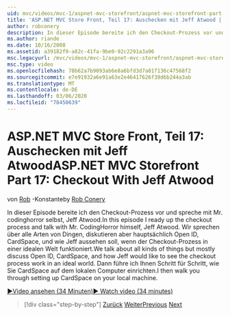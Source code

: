 ```yaml
---
uid: mvc/videos/mvc-1/aspnet-mvc-storefront/aspnet-mvc-storefront-part-17-checkout-with-jeff-atwood
title: 'ASP.NET MVC Store Front, Teil 17: Auschecken mit Jeff Atwood | Microsoft-Dokumentation'
author: robconery
description: In dieser Episode bereite ich den Checkout-Prozess vor und spreche mit Mr. codinghorror selbst, Jeff Atwood. Wir sprechen über alle Arten von Dingen, diskutieren aber hauptsächlich über OPE...
ms.author: riande
ms.date: 10/16/2008
ms.assetid: a39182f9-a82c-41fa-9be0-92c2291a3a96
msc.legacyurl: /mvc/videos/mvc-1/aspnet-mvc-storefront/aspnet-mvc-storefront-part-17-checkout-with-jeff-atwood
msc.type: video
ms.openlocfilehash: 78b62a7b9093ab6e8a6bfd3d7a01f136c47568f2
ms.sourcegitcommit: e7e91932a6e91a63e2e46417626f39d6b244a3ab
ms.translationtype: MT
ms.contentlocale: de-DE
ms.lasthandoff: 03/06/2020
ms.locfileid: "78450639"
---
```

# <a name="aspnet-mvc-storefront-part-17-checkout-with-jeff-atwood"></a><span data-ttu-id="9c442-104">ASP.NET MVC Store Front, Teil 17: Auschecken mit Jeff Atwood</span><span class="sxs-lookup"><span data-stu-id="9c442-104">ASP.NET MVC Storefront Part 17: Checkout With Jeff Atwood</span></span>

<span data-ttu-id="9c442-105">von [Rob](https://github.com/robconery) -Konstante</span><span class="sxs-lookup"><span data-stu-id="9c442-105">by [Rob Conery](https://github.com/robconery)</span></span>

<span data-ttu-id="9c442-106">In dieser Episode bereite ich den Checkout-Prozess vor und spreche mit Mr. codinghorror selbst, Jeff Atwood.</span><span class="sxs-lookup"><span data-stu-id="9c442-106">In this episode I ready up the checkout process and talk with Mr. CodingHorror himself, Jeff Atwood.</span></span> <span data-ttu-id="9c442-107">Wir sprechen über alle Arten von Dingen, diskutieren aber hauptsächlich Open ID, CardSpace, und wie Jeff aussehen soll, wenn der Checkout-Prozess in einer idealen Welt funktioniert.</span><span class="sxs-lookup"><span data-stu-id="9c442-107">We talk about all kinds of things but mostly discuss Open ID, CardSpace, and how Jeff would like to see the checkout process work in an ideal world.</span></span> <span data-ttu-id="9c442-108">Dann führe ich Ihnen Schritt für Schritt, wie Sie CardSpace auf dem lokalen Computer einrichten.</span><span class="sxs-lookup"><span data-stu-id="9c442-108">I then walk you through setting up CardSpace on your local machine.</span></span>

[<span data-ttu-id="9c442-109">&#9654;Video ansehen (34 Minuten)</span><span class="sxs-lookup"><span data-stu-id="9c442-109">&#9654; Watch video (34 minutes)</span></span>](https://channel9.msdn.com/Blogs/ASP-NET-Site-Videos/aspnet-mvc-storefront-part-17-checkout-with-jeff-atwood)

> [!div class="step-by-step"]
> <span data-ttu-id="9c442-110">[Zurück](aspnet-mvc-storefront-part-16-membership-redo-with-openid.md)
> [Weiter](aspnet-mvc-storefront-part-18-creating-an-experience.md)</span><span class="sxs-lookup"><span data-stu-id="9c442-110">[Previous](aspnet-mvc-storefront-part-16-membership-redo-with-openid.md)
[Next](aspnet-mvc-storefront-part-18-creating-an-experience.md)</span></span>
